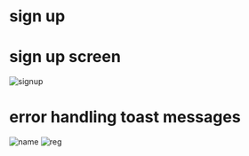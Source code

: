 # sign up 

# sign up screen
![signup](https://user-images.githubusercontent.com/124202145/228903527-105dc113-04fe-48b6-8530-45108eb114e0.png)

# error handling toast messages
![name](https://user-images.githubusercontent.com/124202145/228904420-b9d23fa3-31f1-48d7-ae91-09b7f1f061ef.png)
![reg](https://user-images.githubusercontent.com/124202145/228904716-8431ce91-14b8-4790-b78b-65481f19001b.png)

